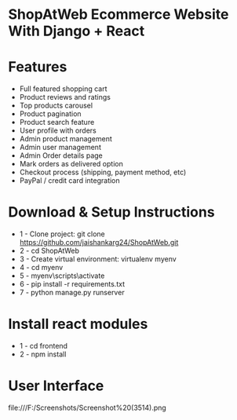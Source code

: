 # ShopAtWeb Ecommerce Website With Django + React

# Features
* Full featured shopping cart
* Product reviews and ratings
* Top products carousel
* Product pagination
* Product search feature
* User profile with orders
* Admin product management
* Admin user management
* Admin Order details page
* Mark orders as delivered option
* Checkout process (shipping, payment method, etc)
* PayPal / credit card integration

# Download & Setup Instructions

* 1 - Clone project: git clone https://github.com/jaishankarg24/ShopAtWeb.git
* 2 - cd ShopAtWeb
* 3 - Create virtual environment: virtualenv myenv
* 4 - cd myenv
* 5 - myenv\scripts\activate
* 6 - pip install -r requirements.txt
* 7 - python manage.py runserver

# Install react modules
* 1 - cd frontend
* 2 - npm install

# User Interface
file:///F:/Screenshots/Screenshot%20(3514).png
